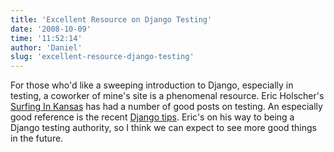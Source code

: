 ```yaml
---
title: 'Excellent Resource on Django Testing'
date: '2008-10-09'
time: '11:52:14'
author: 'Daniel'
slug: 'excellent-resource-django-testing'
---
```


<p>For those who'd like a sweeping introduction to Django, especially in testing, a coworker of mine's site is a phenomenal resource. Eric Holscher's <a href="http://ericholscher.com/">Surfing In Kansas</a> has had a number of good posts on testing. An especially good reference is the recent <a href="http://ericholscher.com/blog/2008/oct/5/django-tips/">Django tips</a>. Eric's on his way to being a Django testing authority, so I think we can expect to see more good things in the future.</p>